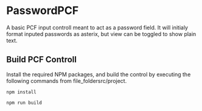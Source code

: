 # PasswordPCF
A basic PCF input controll meant to act as a password field. It will initialy format inputed passwords as asterix, but view can be toggled to show plain text. 

## Build PCF Controll
Install the required NPM packages, and build the control by executing the following commands from file_foldersrc/project.

```npm install```

```npm run build```
